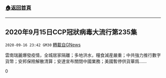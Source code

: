 ###  [:house:返回首頁](https://github.com/ourhimalayas/txt)
---

## 2020年9月15日CCP冠狀病毒大流行第235集
`2020-09-16 23:42 GM30` [轉載自GNews](https://gnews.org/zh-hant/362653/)

雲南瑞麗爆發疫情，全城居家隔離；多地洪水，糧食減産嚴重；中共強力推行數字貨幣；安邦保險解散清算；安達宣布關閉中國業務；美國暫停供貨華爲……

0
